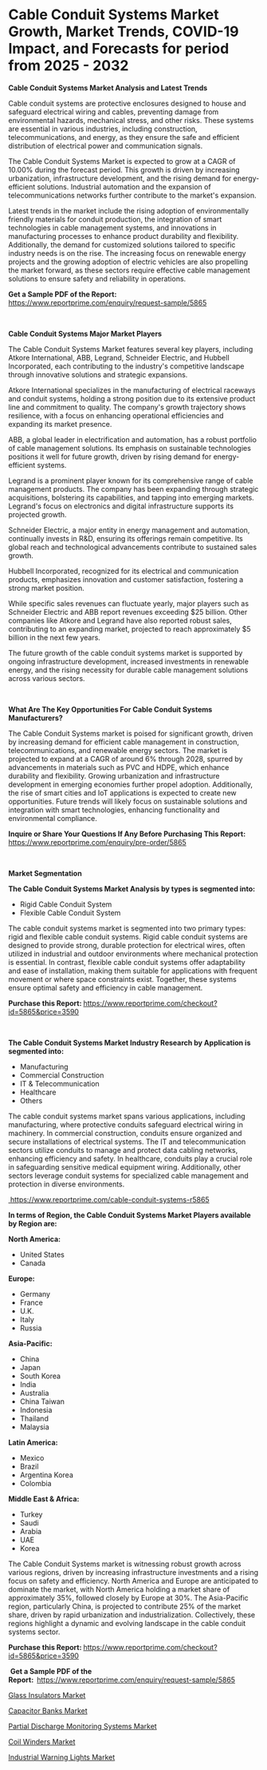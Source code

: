 <p><h1>Cable Conduit Systems Market Growth, Market Trends, COVID-19 Impact, and Forecasts for period from 2025 - 2032</h1></p><p><strong>Cable Conduit Systems Market Analysis and Latest Trends</strong></p>
<p><p>Cable conduit systems are protective enclosures designed to house and safeguard electrical wiring and cables, preventing damage from environmental hazards, mechanical stress, and other risks. These systems are essential in various industries, including construction, telecommunications, and energy, as they ensure the safe and efficient distribution of electrical power and communication signals.</p><p>The Cable Conduit Systems Market is expected to grow at a CAGR of 10.00% during the forecast period. This growth is driven by increasing urbanization, infrastructure development, and the rising demand for energy-efficient solutions. Industrial automation and the expansion of telecommunications networks further contribute to the market's expansion. </p><p>Latest trends in the market include the rising adoption of environmentally friendly materials for conduit production, the integration of smart technologies in cable management systems, and innovations in manufacturing processes to enhance product durability and flexibility. Additionally, the demand for customized solutions tailored to specific industry needs is on the rise. The increasing focus on renewable energy projects and the growing adoption of electric vehicles are also propelling the market forward, as these sectors require effective cable management solutions to ensure safety and reliability in operations.</p></p>
<p><strong>Get a Sample PDF of the Report:&nbsp;</strong> <a href="https://www.reportprime.com/enquiry/request-sample/5865?utm_campaign=1868&utm_medium=2&utm_source=Github&utm_content=ia&utm_term=19032025&utm_id=cable-conduit-systems">https://www.reportprime.com/enquiry/request-sample/5865</a></p>
<p>&nbsp;</p>
<p><strong>Cable Conduit Systems Major Market Players</strong></p>
<p><p>The Cable Conduit Systems Market features several key players, including Atkore International, ABB, Legrand, Schneider Electric, and Hubbell Incorporated, each contributing to the industry's competitive landscape through innovative solutions and strategic expansions.</p><p>Atkore International specializes in the manufacturing of electrical raceways and conduit systems, holding a strong position due to its extensive product line and commitment to quality. The company's growth trajectory shows resilience, with a focus on enhancing operational efficiencies and expanding its market presence.</p><p>ABB, a global leader in electrification and automation, has a robust portfolio of cable management solutions. Its emphasis on sustainable technologies positions it well for future growth, driven by rising demand for energy-efficient systems.</p><p>Legrand is a prominent player known for its comprehensive range of cable management products. The company has been expanding through strategic acquisitions, bolstering its capabilities, and tapping into emerging markets. Legrand's focus on electronics and digital infrastructure supports its projected growth.</p><p>Schneider Electric, a major entity in energy management and automation, continually invests in R&D, ensuring its offerings remain competitive. Its global reach and technological advancements contribute to sustained sales growth.</p><p>Hubbell Incorporated, recognized for its electrical and communication products, emphasizes innovation and customer satisfaction, fostering a strong market position.</p><p>While specific sales revenues can fluctuate yearly, major players such as Schneider Electric and ABB report revenues exceeding $25 billion. Other companies like Atkore and Legrand have also reported robust sales, contributing to an expanding market, projected to reach approximately $5 billion in the next few years.</p><p>The future growth of the cable conduit systems market is supported by ongoing infrastructure development, increased investments in renewable energy, and the rising necessity for durable cable management solutions across various sectors.</p></p>
<p>&nbsp;</p>
<p><strong>What Are The Key Opportunities For Cable Conduit Systems Manufacturers?</strong></p>
<p><p>The Cable Conduit Systems market is poised for significant growth, driven by increasing demand for efficient cable management in construction, telecommunications, and renewable energy sectors. The market is projected to expand at a CAGR of around 6% through 2028, spurred by advancements in materials such as PVC and HDPE, which enhance durability and flexibility. Growing urbanization and infrastructure development in emerging economies further propel adoption. Additionally, the rise of smart cities and IoT applications is expected to create new opportunities. Future trends will likely focus on sustainable solutions and integration with smart technologies, enhancing functionality and environmental compliance.</p></p>
<p><strong>Inquire or Share Your Questions If Any Before Purchasing This Report:</strong> <a href="https://www.reportprime.com/enquiry/pre-order/5865?utm_campaign=1868&utm_medium=2&utm_source=Github&utm_content=ia&utm_term=19032025&utm_id=cable-conduit-systems">https://www.reportprime.com/enquiry/pre-order/5865</a></p>
<p>&nbsp;</p>
<p><strong>Market Segmentation</strong></p>
<p><strong>The Cable Conduit Systems Market Analysis by types is segmented into:</strong></p>
<p><ul><li>Rigid Cable Conduit System</li><li>Flexible Cable Conduit System</li></ul></p>
<p><p>The cable conduit systems market is segmented into two primary types: rigid and flexible cable conduit systems. Rigid cable conduit systems are designed to provide strong, durable protection for electrical wires, often utilized in industrial and outdoor environments where mechanical protection is essential. In contrast, flexible cable conduit systems offer adaptability and ease of installation, making them suitable for applications with frequent movement or where space constraints exist. Together, these systems ensure optimal safety and efficiency in cable management.</p></p>
<p><strong>Purchase this Report:&nbsp;</strong><a href="https://www.reportprime.com/checkout?id=5865&price=3590&utm_campaign=1868&utm_medium=2&utm_source=Github&utm_content=ia&utm_term=19032025&utm_id=cable-conduit-systems">https://www.reportprime.com/checkout?id=5865&price=3590</a></p>
<p>&nbsp;</p>
<p><strong>The Cable Conduit Systems Market Industry Research by Application is segmented into:</strong></p>
<p><ul><li>Manufacturing</li><li>Commercial Construction</li><li>IT & Telecommunication</li><li>Healthcare</li><li>Others</li></ul></p>
<p><p>The cable conduit systems market spans various applications, including manufacturing, where protective conduits safeguard electrical wiring in machinery. In commercial construction, conduits ensure organized and secure installations of electrical systems. The IT and telecommunication sectors utilize conduits to manage and protect data cabling networks, enhancing efficiency and safety. In healthcare, conduits play a crucial role in safeguarding sensitive medical equipment wiring. Additionally, other sectors leverage conduit systems for specialized cable management and protection in diverse environments.</p></p>
<p><a href="https://www.reportprime.com/cable-conduit-systems-r5865?utm_campaign=1868&utm_medium=2&utm_source=Github&utm_content=ia&utm_term=19032025&utm_id=cable-conduit-systems">&nbsp;https://www.reportprime.com/cable-conduit-systems-r5865</a></p>
<p><strong>In terms of Region, the Cable Conduit Systems Market Players available by Region are:</strong></p>
<p>
    <p> <strong> North America: </strong>
        <ul>
            <li>United States</li>
            <li>Canada</li>
        </ul>
        </p> 
    <p> <strong> Europe: </strong>
        <ul>
            <li>Germany</li>
            <li>France</li>
            <li>U.K.</li>
            <li>Italy</li>
            <li>Russia</li>
        </ul>
        </p> 
    <p> <strong> Asia-Pacific: </strong>
        <ul>
            <li>China</li>
            <li>Japan</li>
            <li>South Korea</li>
            <li>India</li>
            <li>Australia</li>
            <li>China Taiwan</li>
            <li>Indonesia</li>
            <li>Thailand</li>
            <li>Malaysia</li>
        </ul>
        </p> 
    <p> <strong> Latin America: </strong>
        <ul>
            <li>Mexico</li>
            <li>Brazil</li>
            <li>Argentina Korea</li>
            <li>Colombia</li>
        </ul>
        </p> 
    <p> <strong> Middle East & Africa: </strong>
        <ul>
            <li>Turkey</li>
            <li>Saudi</li>
            <li>Arabia</li>
            <li>UAE</li>
            <li>Korea</li>
        </ul>
    </p>
    </p>
<p><p>The Cable Conduit Systems market is witnessing robust growth across various regions, driven by increasing infrastructure investments and a rising focus on safety and efficiency. North America and Europe are anticipated to dominate the market, with North America holding a market share of approximately 35%, followed closely by Europe at 30%. The Asia-Pacific region, particularly China, is projected to contribute 25% of the market share, driven by rapid urbanization and industrialization. Collectively, these regions highlight a dynamic and evolving landscape in the cable conduit systems sector.</p></p>
<p><strong>Purchase this Report: </strong><a href="https://www.reportprime.com/checkout?id=5865&price=3590&utm_campaign=1868&utm_medium=2&utm_source=Github&utm_content=ia&utm_term=19032025&utm_id=cable-conduit-systems">https://www.reportprime.com/checkout?id=5865&price=3590</a></p>
<p>&nbsp;<strong>Get a Sample PDF of the Report:&nbsp;&nbsp;</strong><a href="https://www.reportprime.com/enquiry/request-sample/5865?utm_campaign=1868&utm_medium=2&utm_source=Github&utm_content=ia&utm_term=19032025&utm_id=cable-conduit-systems">https://www.reportprime.com/enquiry/request-sample/5865</a></p>
<p><strong></strong></p>
<p><p><a href="https://github.com/naanaafranxu/Market-Research-Report-List-1/blob/main/glass-insulators-market.md?utm_campaign=1868&utm_medium=2&utm_source=Github&utm_content=ia&utm_term=19032025&utm_id=cable-conduit-systems">Glass Insulators Market</a></p><p><a href="https://github.com/knazsdadeyvw/Market-Research-Report-List-1/blob/main/capacitor-banks-market.md?utm_campaign=1868&utm_medium=2&utm_source=Github&utm_content=ia&utm_term=19032025&utm_id=cable-conduit-systems">Capacitor Banks Market</a></p><p><a href="https://github.com/aarenlazosw3/Market-Research-Report-List-1/blob/main/partial-discharge-monitoring-systems-market.md?utm_campaign=1868&utm_medium=2&utm_source=Github&utm_content=ia&utm_term=19032025&utm_id=cable-conduit-systems">Partial Discharge Monitoring Systems Market</a></p><p><a href="https://github.com/nyanikumchu/Market-Research-Report-List-1/blob/main/coil-winders-market.md?utm_campaign=1868&utm_medium=2&utm_source=Github&utm_content=ia&utm_term=19032025&utm_id=cable-conduit-systems">Coil Winders Market</a></p><p><a href="https://github.com/goliareanoyh/Market-Research-Report-List-1/blob/main/industrial-warning-lights-market.md?utm_campaign=1868&utm_medium=2&utm_source=Github&utm_content=ia&utm_term=19032025&utm_id=cable-conduit-systems">Industrial Warning Lights Market</a></p></p>